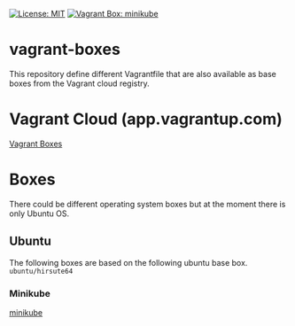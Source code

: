 [![License: MIT](https://img.shields.io/badge/License-MIT-yellow.svg)](https://opensource.org/licenses/MIT)
[![Vagrant Box: minikube](https://img.shields.io/badge/Vagrant%20Box-minikube-blue.svg)](https://app.vagrantup.com/fr123k/boxes/ubuntu21-minikube)

# vagrant-boxes

This repository define different Vagrantfile that are also available as base boxes from the Vagrant cloud registry.

# Vagrant Cloud (app.vagrantup.com)

[Vagrant Boxes](https://app.vagrantup.com/fr123k)

# Boxes

There could be different operating system boxes but at the moment there is only Ubuntu OS.

## Ubuntu

The following boxes are based on the following ubuntu base box. `ubuntu/hirsute64`

### Minikube

[minikube](./ubuntu/minikube/README.md)